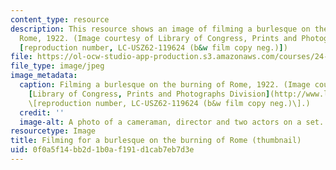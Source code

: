 ```yaml
---
content_type: resource
description: This resource shows an image of filming a burlesque on the burning of
  Rome, 1922. (Image courtesy of Library of Congress, Prints and Photographs Division
  [reproduction number, LC-USZ62-119624 (b&w film copy neg.)])
file: https://ol-ocw-studio-app-production.s3.amazonaws.com/courses/24-213-philosophy-of-film-fall-2004/0f0a5f14bb2d1b0af191d1cab7eb7d3e_24-213f04-th.jpg
file_type: image/jpeg
image_metadata:
  caption: Filming a burlesque on the burning of Rome, 1922. (Image courtesy of the
    [Library of Congress, Prints and Photographs Division](http://www.loc.gov/rr/print)
    \[reproduction number, LC-USZ62-119624 (b&w film copy neg.)\].)
  credit: ''
  image-alt: A photo of a cameraman, director and two actors on a set.
resourcetype: Image
title: Filming for a burlesque on the burning of Rome (thumbnail)
uid: 0f0a5f14-bb2d-1b0a-f191-d1cab7eb7d3e
---
```

